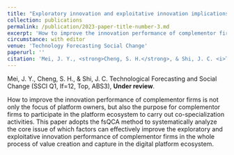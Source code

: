 ```yaml
---
title: "Exploratory innovation and exploitative innovation implications of complementor firms in digital platform ecosystems: A configurational approach."
collection: publications
permalink: /publication/2023-paper-title-number-3.md
excerpt: 'How to improve the innovation performance of complementor firms is not only the focus of platform owners, but also the purpose for complementor firms to participate in the platform ecosystem to carry out co-specialization activities. This paper adopts the fsQCA method to systematically analyze the core issue of which factors can effectively improve the exploratory and exploitative innovation performance of complementor firms in the whole process of value creation and capture in the digital platform ecosystem. '
circumstance: with editor
venue: 'Technology Forecasting Social Change'
paperurl: ''
citation: 'Mei, J. Y., <strong>Cheng, S. H.</strong>, & Shi, J. C. <i>Technological Forecasting and Social Change (SSCI Q1, If=12, Top, ABS3)</i>, Under review.'
---
```

Mei, J. Y., Cheng, S. H., & Shi, J. C. Technological Forecasting and Social Change (SSCI Q1, If=12, Top, ABS3), **Under review**.

How to improve the innovation performance of complementor firms is not only the focus of platform owners, but also the purpose for complementor firms to participate in the platform ecosystem to carry out co-specialization activities. This paper adopts the fsQCA method to systematically analyze the core issue of which factors can effectively improve the exploratory and exploitative innovation performance of complementor firms in the whole process of value creation and capture in the digital platform ecosystem.

